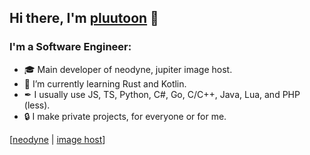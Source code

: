 ## Hi there, I'm [pluutoon](https://pluutoon.me) 👋 

### I'm a Software Engineer:

- 🎓 Main developer of neodyne, jupiter image host.
- 🧠 I’m currently learning Rust and Kotlin.
- ✒ I usually use JS, TS, Python, C#, Go, C/C++, Java, Lua, and PHP (less).
- 🔒 I make private projects, for everyone or for me.

[[neodyne](https://neodyne.xyz) | [image host](https://jupiter.pics)]
